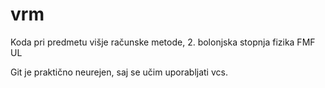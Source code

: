 # vrm

Koda pri predmetu višje računske metode, 2. bolonjska stopnja fizika FMF UL

Git je  praktično neurejen, saj se učim uporabljati vcs.
